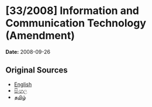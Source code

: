 # [33/2008] Information and Communication Technology (Amendment)

**Date:** 2008-09-26

## Original Sources

- [English](https://documents.gov.lk/view/acts/2008/9/33-2008_E.pdf)
- [සිංහල](https://documents.gov.lk/view/acts/2008/9/33-2008_S.pdf)
- [தமிழ்](https://documents.gov.lk/view/acts/2008/9/33-2008_T.pdf)

